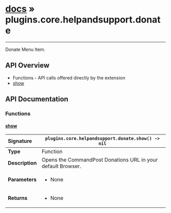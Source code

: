 # [docs](index.md) » plugins.core.helpandsupport.donate
---

Donate Menu Item.

## API Overview
* Functions - API calls offered directly by the extension
 * [show](#show)

## API Documentation

### Functions

#### [show](#show)
| <span style="float: left;">**Signature**</span> | <span style="float: left;">`plugins.core.helpandsupport.donate.show() -> nil` </span>                                                          |
| -----------------------------------------------------|---------------------------------------------------------------------------------------------------------|
| **Type**                                             | Function                                                                                         |
| **Description**                                      | Opens the CommandPost Donations URL in your default Browser.                                                                                         |
| **Parameters**                                       | <ul><li>None</li></ul>   |
| **Returns**                                          | <ul><li>None</li></ul>            |

